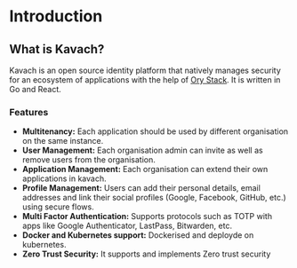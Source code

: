 # Introduction

## What is Kavach?
Kavach is an open source identity platform that natively manages security for an ecosystem of applications with the help of [Ory Stack](https://www.ory.sh/). It is written in Go and React. 
### Features
- **Multitenancy:** Each application should be used by different organisation on the same instance.
- **User Management:** Each organisation admin can invite as well as remove users from the organisation.
- **Application Management:** Each organisation can extend their own applications in kavach.
- **Profile Management:** Users can add their personal details, email addresses and link their social profiles (Google, Facebook, GitHub, etc.) using secure flows.
- **Multi Factor Authentication:** Supports protocols such as TOTP with apps like Google Authenticator, LastPass, Bitwarden, etc.
- **Docker and Kubernetes support:** Dockerised and deployde on kubernetes.
- **Zero Trust Security:** It supports and implements Zero trust security
